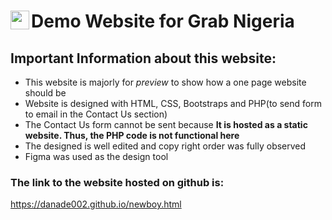 
# <a href="url"><img src="https://danade002.github.io/img/logo.png" align="left" height="30"></a>Demo Website for Grab Nigeria

## Important Information about this website: 
- This website is majorly for _preview_ to show how a one page website should be 
- Website is designed with HTML, CSS, Bootstraps and PHP(to send form to email in the Contact Us section)
- The Contact Us form cannot be sent because __It is hosted as a static website. Thus, the PHP code is not functional here__
- The designed is well edited and copy right order was fully observed
- Figma was used as the design tool

### The link to the website hosted on github is:
https://danade002.github.io/newboy.html
